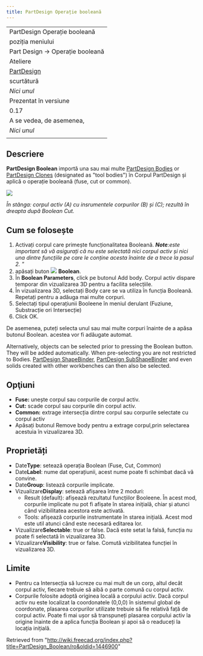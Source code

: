 ```yaml
---
title: PartDesign Operație booleană
---
```

|  |
| --- |
| PartDesign Operație booleană |
| poziția meniului |
| Part Design → Operație booleană |
| Ateliere |
| [PartDesign](/PartDesign_Workbench/ro "PartDesign Workbench/ro") |
| scurtătură |
| *Nici unul* |
| Prezentat în versiune |
| 0.17 |
| A se vedea, de asemenea, |
| *Nici unul* |
|  |

## Descriere

**PartDesign Boolean** importă una sau mai multe [PartDesign Bodies](/PartDesign_Body "PartDesign Body") or [PartDesign Clones](/PartDesign_Clone "PartDesign Clone") (designated as "tool bodies") în Corpul PartDesign și aplică o operație booleană (fuse, cut or common).

![](/images/PartDesign_Boolean_example.png)

*În stânga: corpul activ (A) cu insrumentele corpurilor (B) și (C); rezultă în dreapta după Boolean Cut.*

## Cum se folosește

1. Activați corpul care primește funcționalitatea Booleană. ***Note**:este important să vă asigurați că nu este selectată nici corpul activ și nici una dintre funcțiile pe care le conține acesta înainte de a trece la pasul 2. "*
2. apăsați buton ![](/images/PartDesign_Boolean.png) **Boolean**.
3. În **Boolean Parameters**, click pe butonul Add body. Corpul activ dispare temporar din vizualizarea 3D pentru a facilita selecțiile.
4. În vizualizarea 3D, selectați Body care se va utiliza în funcția Booleană. Repetați pentru a adăuga mai multe corpuri.
5. Selectați tipul operațiunii Booleene în meniul derulant (Fuziune, Substracție ori Intersecție)
6. Click OK.

De asemenea, puteți selecta unul sau mai multe corpuri înainte de a apăsa butonul Boolean. acestea vor fi adăugate automat.

Alternatively, objects can be selected prior to pressing the Boolean button. They will be added automatically. When pre-selecting you are not restricted to Bodies. [PartDesign ShapeBinder](/PartDesign_ShapeBinder "PartDesign ShapeBinder"), [PartDesign SubShapeBinder](/PartDesign_SubShapeBinder "PartDesign SubShapeBinder") and even solids created with other workbenches can then also be selected.

## Opţiuni

* **Fuse:** unește corpul sau corpurile de corpul activ.
* **Cut:** scade corpul sau corpurile din corpul activ.
* **Common:** extrage intersecția dintre corpul sau corpurile selectate cu corpul activ
* Apăsați butonul Remove body pentru a extrage corpul,prin selectarea acestuia în vizualizarea 3D.

## Proprietăți

* Date**Type**: setează operația Boolean (Fuse, Cut, Common)
* Date**Label**: nume dat operațiunii, acest nume poate fi schimbat dacă vă convine.
* Date**Group**: listează corpurile implicate.
* Vizualizare**Display**: setează afișarea între 2 moduri:
  + Result (default): afișează rezultatul funcțiilor Booleene. În acest mod, corpurile implicate nu pot fi afișate în starea inițială, chiar și atunci când vizibilitatea acestora este activată.
  + Tools: afișează corpurile instrumentate în starea inițială. Acest mod este util atunci când este necesară editarea lor.
* Vizualizare**Selectable**: true or false. Dacă este setat la falsă, funcția nu poate fi selectată în vizualizarea 3D.
* Vizualizare**Visibility**: true or false. Comută vizibilitatea funcției în vizualizarea 3D.

## Limite

* Pentru ca Intersecția să lucreze cu mai mult de un corp, altul decât corpul activ, fiecare trebuie să aibă o parte comună cu corpul activ.
* Corpurile folosite adoptă originea locală a corpului activ. Dacă corpul activ nu este localizat la coordonatele (0,0,0) în sistemul global de coordonate, plasarea corpurilor utilizate trebuie să fie relativă față de corpul activ. Poate fi mai ușor să transpuneți plasarea corpului activ la origine înainte de a aplica funcția Boolean și apoi să o readuceți la locația inițială.

Retrieved from "<http://wiki.freecad.org/index.php?title=PartDesign_Boolean/ro&oldid=1446900>"